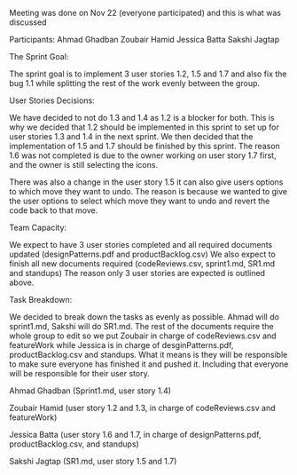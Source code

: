 Meeting was done on Nov 22 (everyone participated) and this is what was discussed

Participants:
Ahmad Ghadban
Zoubair Hamid
Jessica Batta 
Sakshi Jagtap 

The Sprint Goal:

The sprint goal is to implement 3 user stories 1.2, 1.5 and 1.7 and also fix the bug 1.1 while splitting the rest of the work evenly between the group. 

User Stories Decisions: 

We have decided to not do 1.3 and 1.4 as 1.2 is a blocker for both. This is why we decided that 1.2 should be implemented in this sprint to set up for user stories 1.3 and 1.4 in the next sprint. We then decided that the implementation of 1.5 and 1.7 should be finished by this sprint. The reason 1.6 was not completed is due to the owner working on user story 1.7 first, and the owner is still selecting the icons.

There was also a change in the user story 1.5 it can also give users options to which move they want to undo. The reason is because we wanted to give the user options to select which move they want to undo and revert the code back to that move. 

Team Capacity:

We expect to have 3 user stories completed and all required documents updated (designPatterns.pdf and productBacklog.csv) We also expect to finish all new documents required (codeReviews.csv, sprint1.md, SR1.md and standups) The reason only 3 user stories are expected is outlined above.

Task Breakdown:

We decided to break down the tasks as evenly as possible. Ahmad will do sprint1.md, Sakshi will do SR1.md. The rest of the documents require the whole group to edit so we put Zoubair in charge of codeReviews.csv and featureWork while Jessica is in charge of desginPatterns.pdf, productBacklog.csv and standups. What it means is they will be responsible to make sure everyone has finished it and pushed it. Including that everyone will be responsible for their user story. 

Ahmad Ghadban (Sprint1.md, user story 1.4)

Zoubair Hamid (user story 1.2 and 1.3, in charge of codeReviews.csv and featureWork)

Jessica Batta (user story 1.6 and 1.7, in charge of designPatterns.pdf, productBacklog.csv, and standups)

Sakshi Jagtap (SR1.md, user story 1.5 and 1.7)
